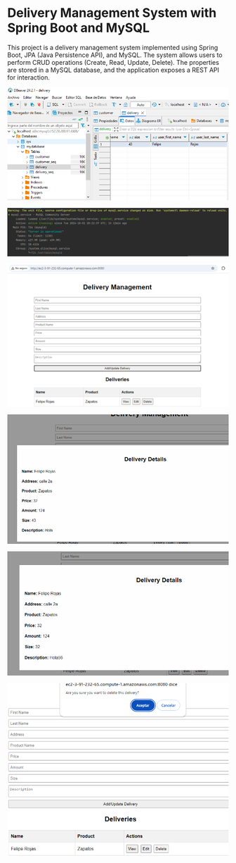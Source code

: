 # Delivery Management System with Spring Boot and MySQL

This project is a delivery management system implemented using Spring Boot, JPA (Java Persistence API), and MySQL. The system allows users to perform 
CRUD operations (Create, Read, Update, Delete). The properties are stored in a MySQL database, and the application exposes a REST API for interaction.



![img_5.png](img_5.png)

![img_4.png](img_4.png)

![img.png](img.png)

![img_1.png](img_1.png)

![img_2.png](img_2.png)

![img_3.png](img_3.png)
